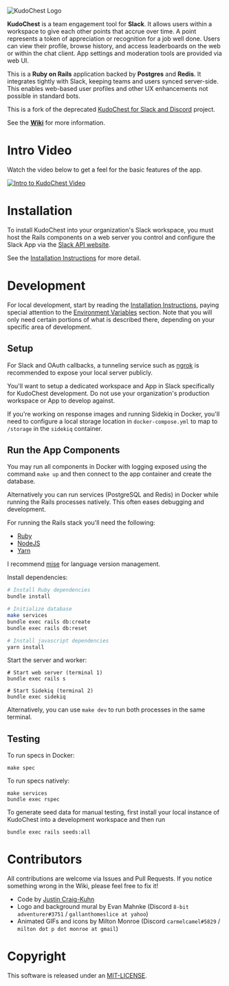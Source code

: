 ![KudoChest Logo](https://github.com/jcraigk/kudochest/blob/main/app/webpacker/images/logos/app-144.png)

**KudoChest** is a team engagement tool for **Slack**. It allows users within a workspace to give each other points that accrue over time. A point represents a token of appreciation or recognition for a job well done. Users can view their profile, browse history, and access leaderboards on the web or within the chat client. App settings and moderation tools are provided via web UI.

This is a **Ruby on Rails** application backed by **Postgres** and **Redis**. It integrates tightly with Slack, keeping teams and users synced server-side. This enables web-based user profiles and other UX enhancements not possible in standard bots.

This is a fork of the deprecated [KudoChest for Slack and Discord](https://github.com/jcraigk/kudochest) project.

See the **[Wiki](https://github.com/jcraigk/kudochest-slack/wiki)** for more information.


# Intro Video

Watch the video below to get a feel for the basic features of the app.

[![Intro to KudoChest Video](https://img.youtube.com/vi/JHcYOSONdRg/0.jpg)](https://www.youtube.com/watch?v=JHcYOSONdRg)


# Installation

To install KudoChest into your organization's Slack workspace, you must host the Rails components on a web server you control and configure the Slack App via the [Slack API website](https://api.slack.com/).

See the [Installation Instructions](https://github.com/jcraigk/kudochest-slack/wiki/Installation) for more detail.


# Development

For local development, start by reading the [Installation Instructions](https://github.com/jcraigk/kudochest-slack/wiki/Installation), paying special attention to the [Environment Variables](https://github.com/jcraigk/kudochest-slack/wiki/Installation#environment-variables) section. Note that you will only need certain portions of what is described there, depending on your specific area of development.

## Setup

For Slack and OAuth callbacks, a tunneling service such as [ngrok](https://ngrok.com/) is recommended to expose your local server publicly.

You'll want to setup a dedicated workspace and App in Slack specifically for KudoChest development. Do not use your organization's production workspace or App to develop against.

If you're working on response images and running Sidekiq in Docker, you'll need to configure a local storage location in `docker-compose.yml` to map to `/storage` in the `sidekiq` container.


## Run the App Components

You may run all components in Docker with logging exposed using the command `make up` and then connect to the app container and create the database.

Alternatively you can run services (PostgreSQL and Redis) in Docker while running the Rails processes natively. This often eases debugging and development.

For running the Rails stack you'll need the following:
* [Ruby](https://www.ruby-lang.org/en/)
* [NodeJS](https://nodejs.org/en/)
* [Yarn](https://www.npmjs.com/package/yarn)

I recommend [mise](https://mise.jdx.dev/) for language version management.

Install dependencies:

```bash
# Install Ruby dependencies
bundle install

# Initialize database
make services
bundle exec rails db:create
bundle exec rails db:reset

# Install javascript dependencies
yarn install
```

Start the server and worker:

```
# Start web server (terminal 1)
bundle exec rails s

# Start Sidekiq (terminal 2)
bundle exec sidekiq
```

Alternatively, you can use `make dev` to run both processes in the same terminal.


## Testing

To run specs in Docker:

```
make spec
```

To run specs natively:

```
make services
bundle exec rspec
```

To generate seed data for manual testing, first install your local instance of KudoChest into a development workspace and then run

```
bundle exec rails seeds:all
```


# Contributors

All contributions are welcome via Issues and Pull Requests. If you notice something wrong in the Wiki, please feel free to fix it!

* Code by [Justin Craig-Kuhn](https://github.com/jcraigk/)
* Logo and background mural by Evan Mahnke (Discord `8-bit adventurer#3751` / `gallanthomeslice at yahoo`)
* Animated GIFs and icons by Milton Monroe (Discord `carmelcamel#5829` / `milton dot p dot monroe at gmail`)


# Copyright

This software is released under an [MIT-LICENSE](https://github.com/jcraigk/kudochest/blob/main/MIT-LICENSE).


